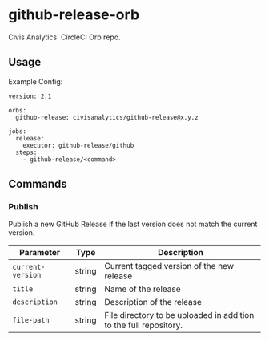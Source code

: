 # github-release-orb
Civis Analytics' CircleCI Orb repo.

## Usage

Example Config:

```
version: 2.1

orbs:
  github-release: civisanalytics/github-release@x.y.z

jobs:
  release:
    executor: github-release/github
  steps:
    - github-release/<command>
```

## Commands
### Publish
Publish a new GitHub Release if the last version does not match the current version.

| Parameter | Type | Description |
| --- | --- | --- |
| `current-version` | string | Current tagged version of the new release |
| `title` | string | Name of the release |
| `description` | string | Description of the release |
| `file-path` | string | File directory to be uploaded in addition to the full repository. |

